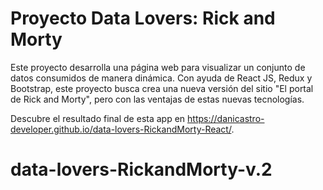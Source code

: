 # Proyecto Data Lovers: Rick and Morty

Este proyecto desarrolla una página web para visualizar un conjunto de datos consumidos de manera dinámica. Con ayuda de React JS, Redux y Bootstrap, este proyecto busca crea una nueva versión del sitio "El portal de Rick and Morty", pero con las ventajas de estas nuevas tecnologías.


Descubre el resultado final de esta app en https://danicastro-developer.github.io/data-lovers-RickandMorty-React/. 



# data-lovers-RickandMorty-v.2
